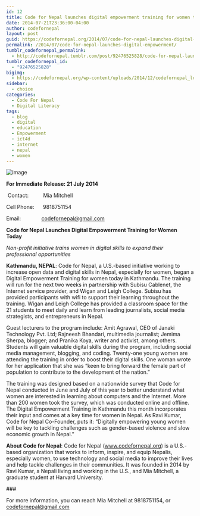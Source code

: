 ```yaml
---
id: 12
title: Code for Nepal launches digital empowerment training for women today
date: 2014-07-21T23:36:00-04:00
author: codefornepal
layout: post
guid: https://codefornepal.org/2014/07/code-for-nepal-launches-digital-empowerment/
permalink: /2014/07/code-for-nepal-launches-digital-empowerment/
tumblr_codefornepal_permalink:
  - http://codefornepal.tumblr.com/post/92476525828/code-for-nepal-launches-digital-empowerment
tumblr_codefornepal_id:
  - "92476525828"
bigimg:
  - https://codefornepal.org/wp-content/uploads/2014/12/codefornepal_logo_latest.jpg
sidebar:
  - choice
categories:
  - Code For Nepal
  - Digital Literacy
tags:
  - blog
  - digital
  - education
  - Empowerment
  - ict4d
  - internet
  - nepal
  - women
---
```

<p class="Normal1">
  <img src="https://31.media.tumblr.com/0e9b5adf2c5f4790b48191cf3482df30/tumblr_inline_n935fnIsc11qb9ga0.jpg" alt="image" />
</p>

<p class="Normal1">
  <strong>For Immediate Release: 21 July 2014</strong>
</p>

<p class="Normal1">
   Contact:          Mia Mitchell
</p>

<p class="Normal1">
  Cell Phone:      9818751154
</p>

<p class="Normal1">
  Email:              <a href="mailto:codefornepal@gmail.com">codefornepal@gmail.com</a>
</p>

<p class="Normal1">
  <strong>Code for Nepal Launches Digital Empowerment Training for Women Today</strong>
</p>

<p class="Normal1">
  <em>Non-profit initiative trains women in digital skills to expand their professional opportunities<!-- more --></em>
</p>

<p class="Normal1">
  <strong>Kathmandu, NEPAL</strong>: Code for Nepal, a U.S.-based initiative working to increase open data and digital skills in Nepal, especially for women, began a Digital Empowerment Training for women today in Kathmandu. The training will run for the next two weeks in partnership with Subisu Cablenet, the Internet service provider, and Wigan and Leigh College. Subisu has provided participants with wifi to support their learning throughout the training. Wigan and Leigh College has provided a classroom space for the 21 students to meet daily and learn from leading journalists, social media strategists, and entrepreneurs in Nepal.
</p>

<p class="Normal1">
  Guest lecturers to the program include: Amit Agrawal, CEO of Janaki Technology Pvt. Ltd; Rajneesh Bhandari, multimedia journalist; Jemima Sherpa, blogger; and Pranika Koya, writer and activist, among others. Students will gain valuable digital skills during the program, including social media management, blogging, and coding. Twenty-one young women are attending the training in order to boost their digital skills. One woman wrote for her application that she was “keen to bring forward the female part of population to contribute to the development of the nation.”
</p>

<p class="Normal1">
  The training was designed based on a nationwide survey that Code for Nepal conducted in June and July of this year to better understand what women are interested in learning about computers and the Internet. More than 200 women took the survey, which was conducted online and offline. The Digital Empowerment Training in Kathmandu this month incorporates their input and comes at a key time for women in Nepal. As Ravi Kumar, Code for Nepal Co-Founder, puts it: “Digitally empowering young women will be key to tackling challenges such as gender-based violence and slow economic growth in Nepal.”
</p>

<p class="Normal1">
  <strong>About Code for Nepal</strong>: Code for Nepal (<a href="https://codefornepal.org">www.codefornepal.org</a>) is a U.S.-based organization that works to inform, inspire, and equip Nepalis, especially women, to use technology and social media to improve their lives and help tackle challenges in their communities. It was founded in 2014 by Ravi Kumar, a Nepali living and working in the U.S., and Mia Mitchell, a graduate student at Harvard University.
</p>

<p class="Normal1">
  ###
</p>

<p class="Normal1">
  For more information, you can reach Mia Mitchell at 9818751154, or <a href="mailto:codefornepal@gmail.com">codefornepal@gmail.com</a>
</p>